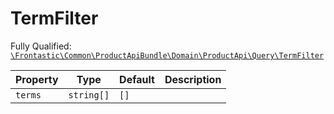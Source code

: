 #  TermFilter

Fully Qualified: [`\Frontastic\Common\ProductApiBundle\Domain\ProductApi\Query\TermFilter`](../../../../../../src/php/ProductApiBundle/Domain/ProductApi/Query/TermFilter.php)



Property|Type|Default|Description
--------|----|-------|-----------
`terms`|`string[]`|`[]`|

